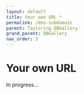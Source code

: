 ```yaml
---
layout: default
title: Your own URL *
permalink: /dns-subdomain
parent: Tayloring DBGallery
grand_parent: DBGallery
nav_order: 3
---
```


# Your own URL

In progress...